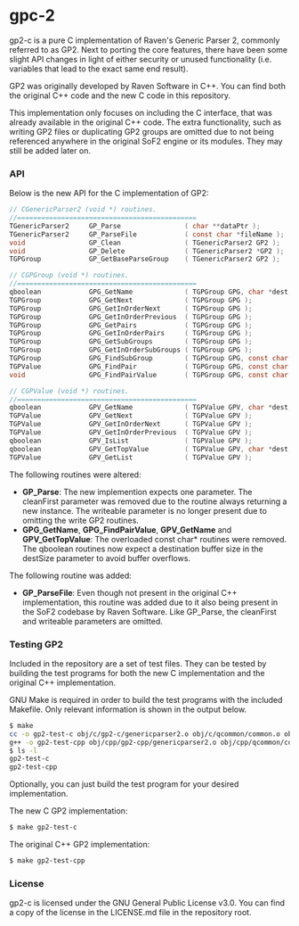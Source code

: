 # gpc-2
gp2-c is a pure C implementation of Raven's Generic Parser 2, commonly referred
to as GP2. Next to porting the core features, there have been some slight API
changes in light of either security or unused functionality (i.e. variables
that lead to the exact same end result).

GP2 was originally developed by Raven Software in C++. You can find both the
original C++ code and the new C code in this repository.

This implementation only focuses on including the C interface, that was already
available in the original C++ code. The extra functionality, such as writing
GP2 files or duplicating GP2 groups are omitted due to not being referenced
anywhere in the original SoF2 engine or its modules. They may still be added
later on.

### API
Below is the new API for the C implementation of GP2:

```c
// CGenericParser2 (void *) routines.
//=============================================
TGenericParser2     GP_Parse                ( char **dataPtr );
TGenericParser2     GP_ParseFile            ( const char *fileName );
void                GP_Clean                ( TGenericParser2 GP2 );
void                GP_Delete               ( TGenericParser2 *GP2 );
TGPGroup            GP_GetBaseParseGroup    ( TGenericParser2 GP2 );

// CGPGroup (void *) routines.
//=============================================
qboolean            GPG_GetName             ( TGPGroup GPG, char *dest, int destSize );
TGPGroup            GPG_GetNext             ( TGPGroup GPG );
TGPGroup            GPG_GetInOrderNext      ( TGPGroup GPG );
TGPGroup            GPG_GetInOrderPrevious  ( TGPGroup GPG );
TGPGroup            GPG_GetPairs            ( TGPGroup GPG );
TGPGroup            GPG_GetInOrderPairs     ( TGPGroup GPG );
TGPGroup            GPG_GetSubGroups        ( TGPGroup GPG );
TGPGroup            GPG_GetInOrderSubGroups ( TGPGroup GPG );
TGPGroup            GPG_FindSubGroup        ( TGPGroup GPG, const char *name );
TGPValue            GPG_FindPair            ( TGPGroup GPG, const char *key );
void                GPG_FindPairValue       ( TGPGroup GPG, const char *key, const char *defaultVal, char *dest, int destSize );

// CGPValue (void *) routines.
//=============================================
qboolean            GPV_GetName             ( TGPValue GPV, char *dest, int destSize );
TGPValue            GPV_GetNext             ( TGPValue GPV );
TGPValue            GPV_GetInOrderNext      ( TGPValue GPV );
TGPValue            GPV_GetInOrderPrevious  ( TGPValue GPV );
qboolean            GPV_IsList              ( TGPValue GPV );
qboolean            GPV_GetTopValue         ( TGPValue GPV, char *dest, int destSize );
TGPValue            GPV_GetList             ( TGPValue GPV );
```

The following routines were altered:

* **GP_Parse**: The new implemention expects one parameter. The cleanFirst
parameter was removed due to the routine always returning a new instance. The
writeable parameter is no longer present due to omitting the write GP2 routines.
* **GPG_GetName**, **GPG_FindPairValue**, **GPV_GetName** and
**GPV_GetTopValue**: The overloaded const char* routines were removed.
The qboolean routines now expect a destination buffer size in the destSize
parameter to avoid buffer overflows.

The following routine was added:
* **GP_ParseFile**: Even though not present in the original C++ implementation,
this routine was added due to it also being present in the SoF2 codebase by
Raven Software. Like GP_Parse, the cleanFirst and writeable parameters are
omitted.

### Testing GP2
Included in the repository are a set of test files. They can be tested by
building the test programs for both the new C implementation and the original
C++ implementation.

GNU Make is required in order to build the test programs with the included
Makefile. Only relevant information is shown in the output below.

```bash
$ make
cc -o gp2-test-c obj/c/gp2-c/genericparser2.o obj/c/qcommon/common.o obj/c/qcommon/q_math.o obj/c/qcommon/q_shared.o obj/c/test.o obj/c/main.o -lm
g++ -o gp2-test-cpp obj/cpp/gp2-cpp/genericparser2.o obj/cpp/qcommon/common.o obj/cpp/qcommon/q_math.o obj/cpp/qcommon/q_shared.o obj/cpp/test.o obj/cpp/main.o -lm
$ ls -l
gp2-test-c
gp2-test-cpp
```

Optionally, you can just build the test program for your desired implementation.

The new C GP2 implementation:

```bash
$ make gp2-test-c
```

The original C++ GP2 implementation:

```bash
$ make gp2-test-cpp
```

### License
gp2-c is licensed under the GNU General Public License v3.0. You can find a
copy of the license in the LICENSE.md file in the repository root.
